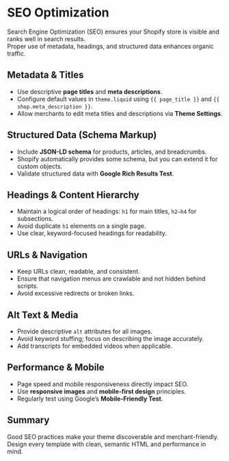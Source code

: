 # SEO Optimization

Search Engine Optimization (SEO) ensures your Shopify store is visible and ranks well in search results.  
Proper use of metadata, headings, and structured data enhances organic traffic.

## Metadata & Titles

- Use descriptive **page titles** and **meta descriptions**.  
- Configure default values in `theme.liquid` using `{{ page_title }}` and `{{ shop.meta_description }}`.  
- Allow merchants to edit meta titles and descriptions via **Theme Settings**.

## Structured Data (Schema Markup)

- Include **JSON-LD schema** for products, articles, and breadcrumbs.  
- Shopify automatically provides some schema, but you can extend it for custom objects.  
- Validate structured data with **Google Rich Results Test**.

## Headings & Content Hierarchy

- Maintain a logical order of headings: `h1` for main titles, `h2–h4` for subsections.  
- Avoid duplicate `h1` elements on a single page.  
- Use clear, keyword-focused headings for readability.

## URLs & Navigation

- Keep URLs clean, readable, and consistent.  
- Ensure that navigation menus are crawlable and not hidden behind scripts.  
- Avoid excessive redirects or broken links.

## Alt Text & Media

- Provide descriptive `alt` attributes for all images.  
- Avoid keyword stuffing; focus on describing the image accurately.  
- Add transcripts for embedded videos when applicable.

## Performance & Mobile

- Page speed and mobile responsiveness directly impact SEO.  
- Use **responsive images** and **mobile-first design** principles.  
- Regularly test using Google’s **Mobile-Friendly Test**.

## Summary

Good SEO practices make your theme discoverable and merchant-friendly.  
Design every template with clean, semantic HTML and performance in mind.
